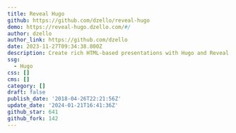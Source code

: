 ```yaml
---
title: Reveal Hugo
github: https://github.com/dzello/reveal-hugo
demo: https://reveal-hugo.dzello.com/#/
author: dzello
author_link: https://github.com/dzello
date: 2023-11-27T09:34:38.800Z
description: Create rich HTML-based presentations with Hugo and Reveal.js
ssg:
  - Hugo
css: []
cms: []
category: []
draft: false
publish_date: '2018-04-26T22:21:56Z'
update_date: '2024-01-21T16:41:36Z'
github_star: 641
github_fork: 142
---
```

